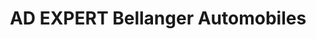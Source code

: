 ---
title: "AD EXPERT Bellanger Automobiles"
url: /vendome/ad-expert-bellanger-automobiles/
shop: réparation de voitures
---